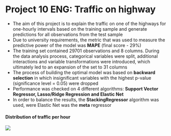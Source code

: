 # Project 10 ENG: Traffic on highway

- The aim of this project is to explain the traffic on one of the highways for one-hourly intervals based on the training sample and generate predictions for all observations from the test sample
- Due to university requirements, the metric that was used to measure the predictive power of the model was **MAPE** (final score - 29%)
- The training set contained 29701 observations and 8 columns. During the data analysis process, categorical variables were split, additional interactions and variable transformations were introduced, which ultimately led to an expansion of the set to 31 columns
- The process of building the optimal model was based on **backward selection** in which insignificant variables with the highest p-value (significance level = 0.05) were dropped
- Performance was checked on 4 different algorithms: **Support Vector Regressor, Lasso/Ridge Regression and Elastic Net**
- In order to balance the results, the **StackingRegressor** algorithm was used, were Elastic Net was the **meta** regressor

#### Distribution of traffic per hour
![](https://github.com/askovr0n/Portfolio/blob/main/images/Project_10/hour_dist.png)
